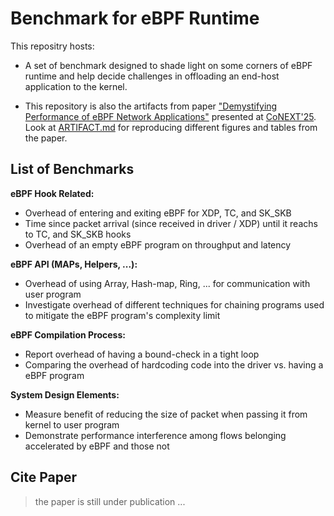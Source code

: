 # Benchmark for eBPF Runtime

This repositry hosts:

- A set of benchmark designed to shade light on some corners of eBPF runtime
  and help decide challenges in offloading an end-host application to the
  kernel.

- This repository is also the artifacts from paper ["Demystifying Performance of
  eBPF Network Applications"](./docs/paper.pdf) presented at
  [CoNEXT'25](https://conferences.sigcomm.org/co-next/2025/#!/home). Look at
  [ARTIFACT.md](./ARTIFACT.md) for reproducing different figures and tables
  from the paper.

## List of Benchmarks

**eBPF Hook Related:**

* Overhead of entering and exiting eBPF for XDP, TC, and SK\_SKB
* Time since packet arrival (since received in driver / XDP) until it reachs to TC, and SK\_SKB hooks
* Overhead of an empty eBPF program on throughput and latency


**eBPF API (MAPs, Helpers, ...):**

* Overhead of using Array, Hash-map, Ring, ... for communication with user program
* Investigate overhead of different techniques for chaining programs used to mitigate the eBPF program's complexity limit

**eBPF Compilation Process:**

* Report overhead of having a bound-check in a tight loop
* Comparing the overhead of hardcoding code into the driver vs. having a eBPF program

**System Design Elements:**

* Measure benefit of reducing the size of packet when passing it from kernel to user program
* Demonstrate performance interference among flows belonging accelerated by eBPF and those not

## Cite Paper

> the paper is still under publication ...
